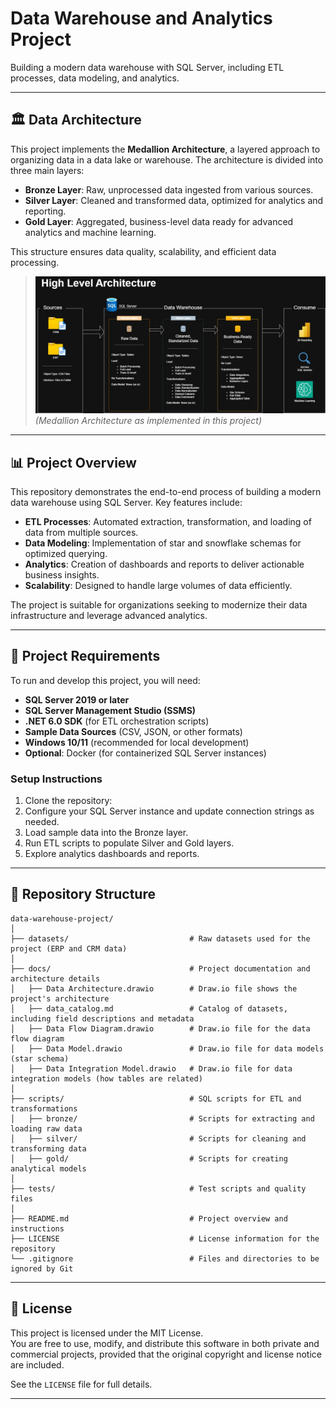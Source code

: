 # Data Warehouse and Analytics Project

Building a modern data warehouse with SQL Server, including ETL processes, data modeling, and analytics.

---

## 🏛️ Data Architecture

This project implements the **Medallion Architecture**, a layered approach to organizing data in a data lake or warehouse. The architecture is divided into three main layers:

- **Bronze Layer**: Raw, unprocessed data ingested from various sources.
- **Silver Layer**: Cleaned and transformed data, optimized for analytics and reporting.
- **Gold Layer**: Aggregated, business-level data ready for advanced analytics and machine learning.

This structure ensures data quality, scalability, and efficient data processing.

> ![Medallion Architecture Diagram](docs/Data%20Architecture.jpg)
> *(Medallion Architecture as implemented in this project)*

---

## 📊 Project Overview

This repository demonstrates the end-to-end process of building a modern data warehouse using SQL Server. Key features include:

- **ETL Processes**: Automated extraction, transformation, and loading of data from multiple sources.
- **Data Modeling**: Implementation of star and snowflake schemas for optimized querying.
- **Analytics**: Creation of dashboards and reports to deliver actionable business insights.
- **Scalability**: Designed to handle large volumes of data efficiently.

The project is suitable for organizations seeking to modernize their data infrastructure and leverage advanced analytics.

---

## 📝 Project Requirements

To run and develop this project, you will need:

- **SQL Server 2019 or later**
- **SQL Server Management Studio (SSMS)**
- **.NET 6.0 SDK** (for ETL orchestration scripts)
- **Sample Data Sources** (CSV, JSON, or other formats)
- **Windows 10/11** (recommended for local development)
- **Optional**: Docker (for containerized SQL Server instances)

### Setup Instructions

1. Clone the repository:
2. Configure your SQL Server instance and update connection strings as needed.
3. Load sample data into the Bronze layer.
4. Run ETL scripts to populate Silver and Gold layers.
5. Explore analytics dashboards and reports.
   
---
## 📂 Repository Structure
```
data-warehouse-project/
│
├── datasets/                           # Raw datasets used for the project (ERP and CRM data)
│
├── docs/                               # Project documentation and architecture details
│   ├── Data Architecture.drawio        # Draw.io file shows the project's architecture
│   ├── data_catalog.md                 # Catalog of datasets, including field descriptions and metadata
│   ├── Data Flow Diagram.drawio        # Draw.io file for the data flow diagram
│   ├── Data Model.drawio               # Draw.io file for data models (star schema)
│   ├── Data Integration Model.drawio   # Draw.io file for data integration models (how tables are related)
│
├── scripts/                            # SQL scripts for ETL and transformations
│   ├── bronze/                         # Scripts for extracting and loading raw data
│   ├── silver/                         # Scripts for cleaning and transforming data
│   ├── gold/                           # Scripts for creating analytical models
│
├── tests/                              # Test scripts and quality files
│
├── README.md                           # Project overview and instructions
├── LICENSE                             # License information for the repository
└── .gitignore                          # Files and directories to be ignored by Git
```
---
## 📜 License

This project is licensed under the MIT License.  
You are free to use, modify, and distribute this software in both private and commercial projects, provided that the original copyright and license notice are included.

See the `LICENSE` file for full details.

---
